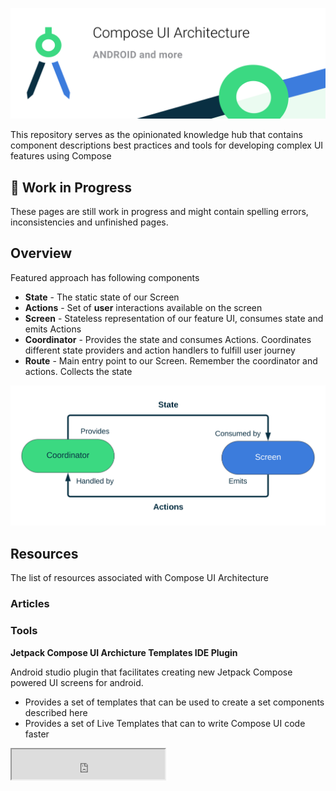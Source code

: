 ![logo](assets/header.jpg)




This repository serves as the opinionated knowledge hub that contains component descriptions best practices and tools for  developing complex UI features using Compose



##  🚧 Work in Progress ##
These pages are still work in progress and might contain spelling errors, inconsistencies and unfinished pages. 



## Overview 
Featured approach has following components

- **State** - The static state of our Screen
- **Actions** - Set of **user** interactions available on the screen
- **Screen** - Stateless representation of our feature UI, consumes state and emits Actions
- **Coordinator** - Provides the state and consumes Actions. Coordinates different state providers and action handlers to fulfill user journey
- **Route** - Main entry point to our Screen. Remember the coordinator and actions. Collects the state

![](assets/data_flow.svg)



## Resources
The list of resources associated with Compose UI Architecture

### Articles


### Tools

**Jetpack Compose UI Archicture Templates IDE Plugin**

Android studio plugin that facilitates creating new Jetpack Compose powered UI screens for android. 

- Provides a set of templates that can be used to create a set components described here 
- Provides a set of Live Templates that can to write Compose UI code faster

<iframe width="245px" height="48px" src="https://plugins.jetbrains.com/embeddable/install/19034"></iframe>